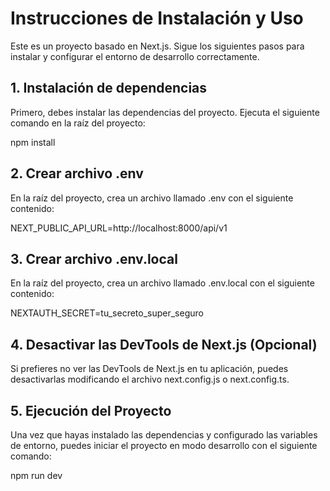 # Instrucciones de Instalación y Uso

Este es un proyecto basado en Next.js. Sigue los siguientes pasos para instalar y configurar el entorno de desarrollo correctamente.

## 1. Instalación de dependencias

Primero, debes instalar las dependencias del proyecto. Ejecuta el siguiente comando en la raíz del proyecto:

npm install


## 2. Crear archivo .env
En la raíz del proyecto, crea un archivo llamado .env con el siguiente contenido:

NEXT_PUBLIC_API_URL=http://localhost:8000/api/v1


## 3. Crear archivo .env.local
En la raíz del proyecto, crea un archivo llamado .env.local con el siguiente contenido:

NEXTAUTH_SECRET=tu_secreto_super_seguro


## 4. Desactivar las DevTools de Next.js (Opcional)
Si prefieres no ver las DevTools de Next.js en tu aplicación, puedes desactivarlas modificando el archivo next.config.js o next.config.ts. 



## 5. Ejecución del Proyecto
Una vez que hayas instalado las dependencias y configurado las variables de entorno, puedes iniciar el proyecto en modo desarrollo con el siguiente comando:

npm run dev
